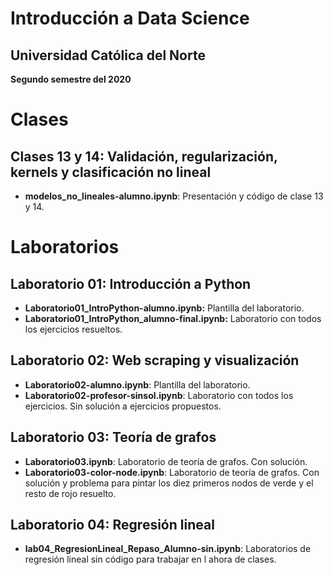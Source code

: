 # Introducción a Data Science

## Universidad Católica del Norte

**Segundo semestre del 2020**

# Clases

## Clases 13 y 14: Validación, regularización, kernels y clasificación no lineal
*   **modelos_no_lineales-alumno.ipynb**: Presentación y código de clase 13 y 14.

# Laboratorios

## Laboratorio 01: Introducción a Python

*   **Laboratorio01_IntroPython-alumno.ipynb:** Plantilla del laboratorio.
*   **Laboratorio01_IntroPython_alumno-final.ipynb:** Laboratorio con todos los ejercicios resueltos.

## Laboratorio 02: Web scraping y visualización
 
*  **Laboratorio02-alumno.ipynb**: Plantilla del laboratorio.
*  **Laboratorio02-profesor-sinsol.ipynb**: Laboratorio con todos los ejercicios. Sin solución a ejercicios propuestos.

## Laboratorio 03: Teoría de grafos
 
*  **Laboratorio03.ipynb**: Laboratorio de teoría de grafos. Con solución.
*  **Laboratorio03-color-node.ipynb**: Laboratorio de teoría de grafos. Con solución y problema para pintar los diez primeros nodos de verde y el resto de rojo resuelto.

## Laboratorio 04: Regresión lineal
 
*  **lab04_RegresionLineal_Repaso_Alumno-sin.ipynb**: Laboratorios de regresión lineal sin código para trabajar en l ahora de clases.
